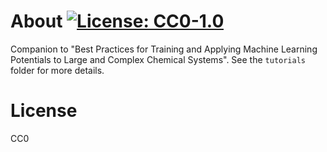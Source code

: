 # About [![License: CC0-1.0](https://img.shields.io/badge/License-CC0_1.0-lightgrey.svg)](http://creativecommons.org/publicdomain/zero/1.0/)

Companion to "Best Practices for Training and Applying Machine Learning
Potentials to Large and Complex Chemical Systems". See the `tutorials` folder
for more details.

# License

CC0
